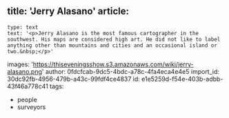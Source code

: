 title: 'Jerry Alasano'
article:
  -
    type: text
    text: '<p>Jerry Alasano is the most famous cartographer in the southwest. His maps are considered high art. He did not like to label anything other than mountains and cities and an occasional island or two.&nbsp;</p>'
images: 'https://thiseveningsshow.s3.amazonaws.com/wiki/jerry-alasano.png'
author: 0fdcfcab-9dc5-4bdc-a78c-4fa4eca4e4e5
import_id: 30dc92fb-4956-479b-a43c-99fdf4ce4837
id: e1e5259d-f54e-403b-adbb-43f46a778c41
tags:
  - people
  - surveyors
